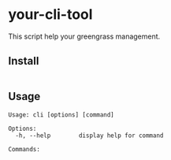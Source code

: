 # your-cli-tool

This script help your greengrass management.

## Install

```shell script
```

## Usage

```shell script
Usage: cli [options] [command]

Options:
  -h, --help        display help for command

Commands:
```

